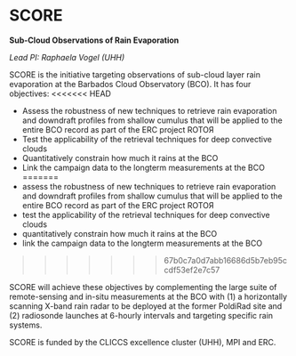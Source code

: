 # SCORE

**Sub-Cloud Observations of Rain Evaporation**

*Lead PI: Raphaela Vogel (UHH)*

SCORE is the initiative targeting observations of sub-cloud layer rain evaporation at the Barbados Cloud Observatory (BCO). 
It has four objectives:
<<<<<<< HEAD
- Assess the robustness of new techniques to retrieve rain evaporation and downdraft profiles from shallow cumulus that will be applied to the entire BCO record as part of the ERC project ROTOЯ
- Test the applicability of the retrieval techniques for deep convective clouds
- Quantitatively constrain how much it rains at the BCO
- Link the campaign data to the longterm measurements at the BCO
=======
- assess the robustness of new techniques to retrieve rain evaporation and downdraft profiles from shallow cumulus that will be applied to the entire BCO record as part of the ERC project ROTOЯ
- test the applicability of the retrieval techniques for deep convective clouds
- quantitatively constrain how much it rains at the BCO
- link the campaign data to the longterm measurements at the BCO
>>>>>>> 67b0c7a0d7abb16686d5b7eb95ccdf53ef2e7c57
 
SCORE will achieve these objectives by complementing the large suite of remote-sensing and in-situ measurements at the BCO with (1) a horizontally scanning X-band rain radar to be deployed at the former PoldiRad site and (2) radiosonde launches at 6-hourly intervals and targeting specific rain systems.
 
SCORE is funded by the CLICCS excellence cluster (UHH), MPI and ERC.
